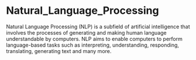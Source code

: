 # Natural_Language_Processing
 Natural Language Processing (NLP) is a subfield of artificial intelligence that involves the processes of generating and making human language understandable by computers. NLP aims to enable computers to perform language-based tasks such as interpreting, understanding, responding, translating, generating text and many more.
